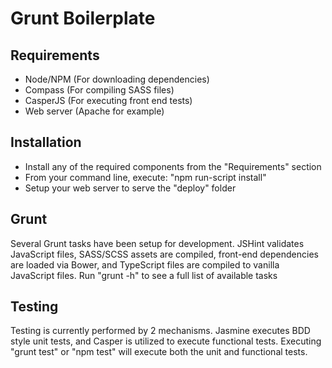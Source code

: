 Grunt Boilerplate
=================

Requirements
------------
+ Node/NPM (For downloading dependencies)
+ Compass (For compiling SASS files)
+ CasperJS (For executing front end tests)
+ Web server (Apache for example)

Installation
------------
+ Install any of the required components from the "Requirements" section
+ From your command line, execute: "npm run-script install"
+ Setup your web server to serve the "deploy" folder

Grunt
-----
Several Grunt tasks have been setup for development.  JSHint validates JavaScript files, SASS/SCSS assets are compiled, front-end dependencies are loaded via Bower, and TypeScript files are compiled to vanilla JavaScript files.  Run "grunt -h" to see a full list of available tasks

Testing
-------
Testing is currently performed by 2 mechanisms.  Jasmine executes BDD style unit tests, and Casper is utilized to execute functional tests.  Executing "grunt test" or "npm test" will execute both the unit and functional tests.
